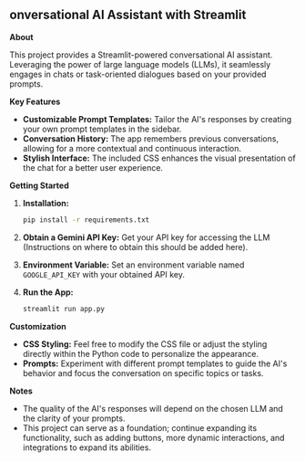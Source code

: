 ﻿## onversational AI Assistant with Streamlit

**About**

This project provides a Streamlit-powered conversational AI assistant.  Leveraging the power of large language models (LLMs), it seamlessly engages in chats or task-oriented dialogues based on your provided prompts.

**Key Features**

* **Customizable Prompt Templates:** Tailor the AI's responses by creating your own prompt templates in the sidebar.
* **Conversation History:** The app remembers previous conversations, allowing for a more contextual and continuous interaction.
* **Stylish Interface:**  The included CSS enhances the visual presentation of the chat for a better user experience.

**Getting Started**

1. **Installation:**
   ```bash
   pip install -r requirements.txt 
   ```

2. **Obtain a Gemini API Key:**  Get your API key for accessing the LLM  (Instructions on where to obtain this should be added here).

3. **Environment Variable:** Set an environment variable named `GOOGLE_API_KEY` with your obtained API key.

4. **Run the App:**
   ```bash
   streamlit run app.py
   ```

**Customization**

* **CSS Styling:** Feel free to modify the CSS file or adjust the styling directly within the Python code to personalize the appearance.
* **Prompts:** Experiment with different prompt templates to guide the AI's behavior and focus the conversation on specific topics or tasks.


**Notes**

* The quality of the AI's responses will depend on the chosen LLM and the clarity of your prompts. 
* This project can serve as a foundation; continue expanding its functionality, such as adding buttons, more dynamic interactions, and integrations to expand its abilities.


